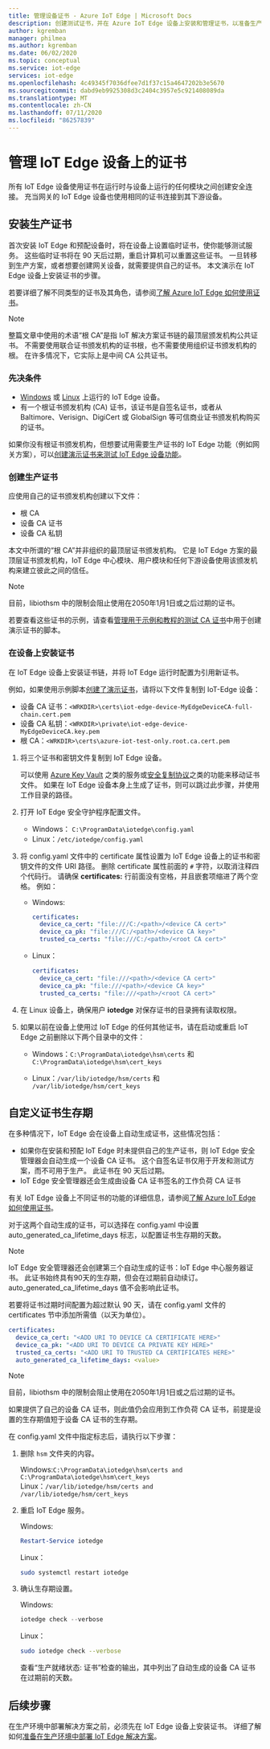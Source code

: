 ```yaml
---
title: 管理设备证书 - Azure IoT Edge | Microsoft Docs
description: 创建测试证书，并在 Azure IoT Edge 设备上安装和管理证书，以准备生产部署。
author: kgremban
manager: philmea
ms.author: kgremban
ms.date: 06/02/2020
ms.topic: conceptual
ms.service: iot-edge
services: iot-edge
ms.openlocfilehash: 4c49345f7036dfee7d1f37c15a4647202b3e5670
ms.sourcegitcommit: dabd9eb9925308d3c2404c3957e5c921408089da
ms.translationtype: MT
ms.contentlocale: zh-CN
ms.lasthandoff: 07/11/2020
ms.locfileid: "86257839"
---
```

# <a name="manage-certificates-on-an-iot-edge-device"></a>管理 IoT Edge 设备上的证书

所有 IoT Edge 设备使用证书在运行时与设备上运行的任何模块之间创建安全连接。 充当网关的 IoT Edge 设备也使用相同的证书连接到其下游设备。

## <a name="install-production-certificates"></a>安装生产证书

首次安装 IoT Edge 和预配设备时，将在设备上设置临时证书，使你能够测试服务。
这些临时证书将在 90 天后过期，重启计算机可以重置这些证书。
一旦转移到生产方案，或者想要创建网关设备，就需要提供自己的证书。
本文演示在 IoT Edge 设备上安装证书的步骤。

若要详细了解不同类型的证书及其角色，请参阅[了解 Azure IoT Edge 如何使用证书](iot-edge-certs.md)。

>[!NOTE]
>整篇文章中使用的术语“根 CA”是指 IoT 解决方案证书链的最顶层颁发机构公共证书。 不需要使用联合证书颁发机构的证书根，也不需要使用组织证书颁发机构的根。 在许多情况下，它实际上是中间 CA 公共证书。

### <a name="prerequisites"></a>先决条件

* [Windows](how-to-install-iot-edge-windows.md) 或 [Linux](how-to-install-iot-edge-linux.md) 上运行的 IoT Edge 设备。
* 有一个根证书颁发机构 (CA) 证书，该证书是自签名证书，或者从 Baltimore、Verisign、DigiCert 或 GlobalSign 等可信商业证书颁发机构购买的证书。

如果你没有根证书颁发机构，但想要试用需要生产证书的 IoT Edge 功能（例如网关方案），可以[创建演示证书来测试 IoT Edge 设备功能](how-to-create-test-certificates.md)。

### <a name="create-production-certificates"></a>创建生产证书

应使用自己的证书颁发机构创建以下文件：

* 根 CA
* 设备 CA 证书
* 设备 CA 私钥

本文中所谓的“根 CA”并非组织的最顶层证书颁发机构。 它是 IoT Edge 方案的最顶层证书颁发机构，IoT Edge 中心模块、用户模块和任何下游设备使用该颁发机构来建立彼此之间的信任。

> [!NOTE]
> 目前，libiothsm 中的限制会阻止使用在2050年1月1日或之后过期的证书。

若要查看这些证书的示例，请查看[管理用于示例和教程的测试 CA 证书](https://github.com/Azure/iotedge/tree/master/tools/CACertificates)中用于创建演示证书的脚本。

### <a name="install-certificates-on-the-device"></a>在设备上安装证书

在 IoT Edge 设备上安装证书链，并将 IoT Edge 运行时配置为引用新证书。

例如，如果使用示例脚本[创建了演示证书](how-to-create-test-certificates.md)，请将以下文件复制到 IoT-Edge 设备：

* 设备 CA 证书：`<WRKDIR>\certs\iot-edge-device-MyEdgeDeviceCA-full-chain.cert.pem`
* 设备 CA 私钥：`<WRKDIR>\private\iot-edge-device-MyEdgeDeviceCA.key.pem`
* 根 CA：`<WRKDIR>\certs\azure-iot-test-only.root.ca.cert.pem`

1. 将三个证书和密钥文件复制到 IoT Edge 设备。

   可以使用 [Azure Key Vault](https://docs.microsoft.com/azure/key-vault) 之类的服务或[安全复制协议](https://www.ssh.com/ssh/scp/)之类的功能来移动证书文件。  如果在 IoT Edge 设备本身上生成了证书，则可以跳过此步骤，并使用工作目录的路径。

1. 打开 IoT Edge 安全守护程序配置文件。

   * Windows： `C:\ProgramData\iotedge\config.yaml`
   * Linux：`/etc/iotedge/config.yaml`

1. 将 config.yaml 文件中的 certificate 属性设置为 IoT Edge 设备上的证书和密钥文件的文件 URI 路径。 删除 certificate 属性前面的 `#` 字符，以取消注释四个代码行。 请确保 **certificates:** 行前面没有空格，并且嵌套项缩进了两个空格。 例如：

   * Windows:

      ```yaml
      certificates:
        device_ca_cert: "file:///C:/<path>/<device CA cert>"
        device_ca_pk: "file:///C:/<path>/<device CA key>"
        trusted_ca_certs: "file:///C:/<path>/<root CA cert>"
      ```

   * Linux：

      ```yaml
      certificates:
        device_ca_cert: "file:///<path>/<device CA cert>"
        device_ca_pk: "file:///<path>/<device CA key>"
        trusted_ca_certs: "file:///<path>/<root CA cert>"
      ```

1. 在 Linux 设备上，确保用户 **iotedge** 对保存证书的目录拥有读取权限。

1. 如果以前在设备上使用过 IoT Edge 的任何其他证书，请在启动或重启 IoT Edge 之前删除以下两个目录中的文件：

   * Windows：`C:\ProgramData\iotedge\hsm\certs` 和 `C:\ProgramData\iotedge\hsm\cert_keys`

   * Linux：`/var/lib/iotedge/hsm/certs` 和 `/var/lib/iotedge/hsm/cert_keys`

## <a name="customize-certificate-lifetime"></a>自定义证书生存期

在多种情况下，IoT Edge 会在设备上自动生成证书，这些情况包括：

* 如果你在安装和预配 IoT Edge 时未提供自己的生产证书，则 IoT Edge 安全管理器会自动生成一个设备 CA 证书。 这个自签名证书仅用于开发和测试方案，而不可用于生产。 此证书在 90 天后过期。
* IoT Edge 安全管理器还会生成由设备 CA 证书签名的工作负荷 CA 证书

有关 IoT Edge 设备上不同证书的功能的详细信息，请参阅[了解 Azure IoT Edge 如何使用证书](iot-edge-certs.md)。

对于这两个自动生成的证书，可以选择在 config.yaml 中设置 auto_generated_ca_lifetime_days 标志，以配置证书生存期的天数。

>[!NOTE]
>IoT Edge 安全管理器还会创建第三个自动生成的证书：IoT Edge 中心服务器证书。 此证书始终具有90天的生存期，但会在过期前自动续订。 auto_generated_ca_lifetime_days 值不会影响此证书。

若要将证书过期时间配置为超过默认 90 天，请在 config.yaml 文件的 certificates 节中添加所需值（以天为单位）。

```yaml
certificates:
  device_ca_cert: "<ADD URI TO DEVICE CA CERTIFICATE HERE>"
  device_ca_pk: "<ADD URI TO DEVICE CA PRIVATE KEY HERE>"
  trusted_ca_certs: "<ADD URI TO TRUSTED CA CERTIFICATES HERE>"
  auto_generated_ca_lifetime_days: <value>
```

> [!NOTE]
> 目前，libiothsm 中的限制会阻止使用在2050年1月1日或之后过期的证书。

如果提供了自己的设备 CA 证书，则此值仍会应用到工作负荷 CA 证书，前提是设置的生存期值短于设备 CA 证书的生存期。

在 config.yaml 文件中指定标志后，请执行以下步骤：

1. 删除 `hsm` 文件夹的内容。

   Windows:`C:\ProgramData\iotedge\hsm\certs and C:\ProgramData\iotedge\hsm\cert_keys` Linux：`/var/lib/iotedge/hsm/certs and /var/lib/iotedge/hsm/cert_keys`

1. 重启 IoT Edge 服务。

   Windows:

   ```powershell
   Restart-Service iotedge
   ```

   Linux：

   ```bash
   sudo systemctl restart iotedge
   ```

1. 确认生存期设置。

   Windows:

   ```powershell
   iotedge check --verbose
   ```

   Linux：

   ```bash
   sudo iotedge check --verbose
   ```

   查看“生产就绪状态: 证书”检查的输出，其中列出了自动生成的设备 CA 证书在过期前的天数。

## <a name="next-steps"></a>后续步骤

在生产环境中部署解决方案之前，必须先在 IoT Edge 设备上安装证书。 详细了解如何[准备在生产环境中部署 IoT Edge 解决方案](production-checklist.md)。
